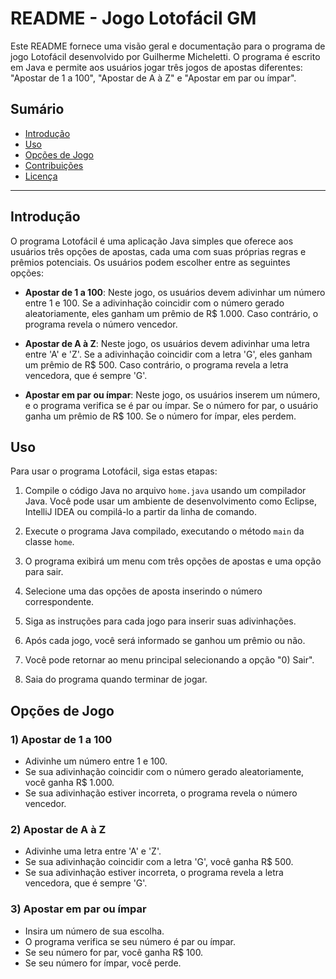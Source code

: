 # README - Jogo Lotofácil GM

Este README fornece uma visão geral e documentação para o programa de jogo Lotofácil desenvolvido por Guilherme Micheletti. O programa é escrito em Java e permite aos usuários jogar três jogos de apostas diferentes: "Apostar de 1 a 100", "Apostar de A à Z" e "Apostar em par ou ímpar".

## Sumário

- [Introdução](#introdução)
- [Uso](#uso)
- [Opções de Jogo](#opções-de-jogo)
- [Contribuições](#contribuições)
- [Licença](#licença)

---

## Introdução

O programa Lotofácil é uma aplicação Java simples que oferece aos usuários três opções de apostas, cada uma com suas próprias regras e prêmios potenciais. Os usuários podem escolher entre as seguintes opções:

- **Apostar de 1 a 100**: Neste jogo, os usuários devem adivinhar um número entre 1 e 100. Se a adivinhação coincidir com o número gerado aleatoriamente, eles ganham um prêmio de R$ 1.000. Caso contrário, o programa revela o número vencedor.

- **Apostar de A à Z**: Neste jogo, os usuários devem adivinhar uma letra entre 'A' e 'Z'. Se a adivinhação coincidir com a letra 'G', eles ganham um prêmio de R$ 500. Caso contrário, o programa revela a letra vencedora, que é sempre 'G'.

- **Apostar em par ou ímpar**: Neste jogo, os usuários inserem um número, e o programa verifica se é par ou ímpar. Se o número for par, o usuário ganha um prêmio de R$ 100. Se o número for ímpar, eles perdem.

## Uso

Para usar o programa Lotofácil, siga estas etapas:

1. Compile o código Java no arquivo `home.java` usando um compilador Java. Você pode usar um ambiente de desenvolvimento como Eclipse, IntelliJ IDEA ou compilá-lo a partir da linha de comando.

2. Execute o programa Java compilado, executando o método `main` da classe `home`.

3. O programa exibirá um menu com três opções de apostas e uma opção para sair.

4. Selecione uma das opções de aposta inserindo o número correspondente.

5. Siga as instruções para cada jogo para inserir suas adivinhações.

6. Após cada jogo, você será informado se ganhou um prêmio ou não.

7. Você pode retornar ao menu principal selecionando a opção "0) Sair".

8. Saia do programa quando terminar de jogar.

## Opções de Jogo

### 1) Apostar de 1 a 100

- Adivinhe um número entre 1 e 100.
- Se sua adivinhação coincidir com o número gerado aleatoriamente, você ganha R$ 1.000.
- Se sua adivinhação estiver incorreta, o programa revela o número vencedor.

### 2) Apostar de A à Z

- Adivinhe uma letra entre 'A' e 'Z'.
- Se sua adivinhação coincidir com a letra 'G', você ganha R$ 500.
- Se sua adivinhação estiver incorreta, o programa revela a letra vencedora, que é sempre 'G'.

### 3) Apostar em par ou ímpar

- Insira um número de sua escolha.
- O programa verifica se seu número é par ou ímpar.
- Se seu número for par, você ganha R$ 100.
- Se seu número for ímpar, você perde.



